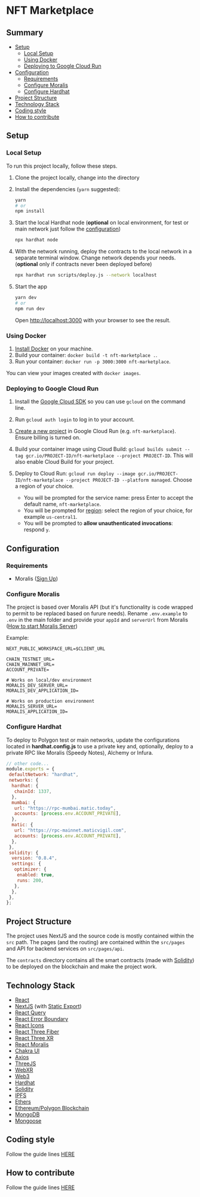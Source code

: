 # NFT Marketplace

## Summary

- [Setup](#setup)
    - [Local Setup](#local-setup)
    - [Using Docker](#using-docker)
    - [Deploying to Google Cloud Run](#deploying-to-google-cloud-run)
- [Configuration](#configuration)
    - [Requirements](#requirements)
    - [Configure Moralis](#configure-moralis)
    - [Configure Hardhat](#configure-hardhat)
- [Project Structure](#project-structure)
- [Technology Stack](#technology-stack)
- [Coding style](#coding-style)
- [How to contribute](#how-to-contribute)


## Setup

### Local Setup

To run this project locally, follow these steps.

1. Clone the project locally, change into the directory

2. Install the dependencies (`yarn` suggested):

    ```sh
    yarn
    # or
    npm install
    ```

3. Start the local Hardhat node (**optional** on local environment, for test or main network just follow the [configuration](#configuration))

    ```sh
    npx hardhat node
    ```

4. With the network running, deploy the contracts to the local network in a separate terminal window. Change network depends your needs. (**optional** only if contracts never been deployed before)

    ```sh
    npx hardhat run scripts/deploy.js --network localhost
    ```

5. Start the app

    ```sh
    yarn dev
    # or
    npm run dev
    ```

    Open [http://localhost:3000](http://localhost:3000) with your browser to see the result.

### Using Docker

1. [Install Docker](https://docs.docker.com/get-docker/) on your machine.
1. Build your container: `docker build -t nft-marketplace .`.
1. Run your container: `docker run -p 3000:3000 nft-marketplace`.

You can view your images created with `docker images`.

### Deploying to Google Cloud Run

1. Install the [Google Cloud SDK](https://cloud.google.com/sdk/docs/install) so you can use `gcloud` on the command line.
1. Run `gcloud auth login` to log in to your account.
1. [Create a new project](https://cloud.google.com/run/docs/quickstarts/build-and-deploy) in Google Cloud Run (e.g. `nft-marketplace`). Ensure billing is turned on.
1. Build your container image using Cloud Build: `gcloud builds submit --tag gcr.io/PROJECT-ID/nft-marketplace --project PROJECT-ID`. This will also enable Cloud Build for your project.
1. Deploy to Cloud Run: `gcloud run deploy --image gcr.io/PROJECT-ID/nft-marketplace --project PROJECT-ID --platform managed`. Choose a region of your choice.

   - You will be prompted for the service name: press Enter to accept the default name, `nft-marketplace`.
   - You will be prompted for [region](https://cloud.google.com/run/docs/quickstarts/build-and-deploy#follow-cloud-run): select the region of your choice, for example `us-central1`.
   - You will be prompted to **allow unauthenticated invocations**: respond `y`.

## Configuration

### Requirements

- Moralis ([Sign Up](https://moralis.io/))

### Configure Moralis

The project is based over Moralis API (but it's functionality is code wrapped to permit to be replaced based on furure needs). Rename `.env.example` to `.env` in the main folder and provide your `appId` and `serverUrl` from Moralis ([How to start Moralis Server](https://docs.moralis.io/moralis-server/getting-started/create-a-moralis-server))

Example:

```env
NEXT_PUBLIC_WORKSPACE_URL=$CLIENT_URL

CHAIN_TESTNET_URL=
CHAIN_MAINNET_URL=
ACCOUNT_PRIVATE=

# Works on local/dev environment
MORALIS_DEV_SERVER_URL=
MORALIS_DEV_APPLICATION_ID=

# Works on production environment
MORALIS_SERVER_URL=
MORALIS_APPLICATION_ID=
```

### Configure Hardhat

To deploy to Polygon test or main networks, update the configurations located in **hardhat.config.js** to use a private key and, optionally, deploy to a private RPC like Moralis (Speedy Notes), Alchemy or Infura.

```js
// other code...
module.exports = {
 defaultNetwork: "hardhat",
 networks: {
  hardhat: {
   chainId: 1337,
  },
  mumbai: {
   url: "https://rpc-mumbai.matic.today",
   accounts: [process.env.ACCOUNT_PRIVATE],
  },
  matic: {
   url: "https://rpc-mainnet.maticvigil.com",
   accounts: [process.env.ACCOUNT_PRIVATE],
  },
 },
 solidity: {
  version: "0.8.4",
  settings: {
   optimizer: {
    enabled: true,
    runs: 200,
   },
  },
 },
};
```

## Project Structure

The project uses NextJS and the source code is mostly contained within the `src` path.
The pages (and the routing) are contained within the `src/pages` and API for backend services on `src/pages/api`.

The `contracts` directory contains all the smart contracts (made with [Solidity](https://docs.soliditylang.org/)) to be deployed on the blockchain and make the project work.

## Technology Stack

- [React](https://reactjs.org/)
- [NextJS](https://nextjs.org/) (with [Static Export](https://nextjs.org/docs/advanced-features/static-html-export))
- [React Query](https://react-query.tanstack.com/)
- [React Error Boundary](https://github.com/bvaughn/react-error-boundary)
- [React Icons](https://react-icons.github.io/react-icons/)
- [React Three Fiber](https://docs.pmnd.rs/react-three-fiber)
- [React Three XR](https://github.com/pmndrs/react-xr)
- [React Moralis](https://github.com/MoralisWeb3/react-moralis)
- [Chakra UI](https://chakra-ui.com/)
- [Axios](https://github.com/axios/axios)
- [ThreeJS](https://threejs.org/)
- [WebXR](https://immersive-web.github.io/)
- [Web3](https://web3js.readthedocs.io/en/v1.7.0/)
- [Hardhat](https://hardhat.org/)
- [Solidity](https://docs.soliditylang.org/)
- [IPFS](https://ipfs.io/)
- [Ethers](https://github.com/ethers-io/ethers.js)
- [Ethereum/Polygon Blockchain](https://www.polygon.com/)
- [MongoDB](https://www.mongodb.com/)
- [Mongoose](https://mongoosejs.com/)

## Coding style

Follow the guide lines [HERE](./CODING_STYLE.md)

## How to contribute

Follow the guide lines [HERE](./CONTRIBUTING.md)
